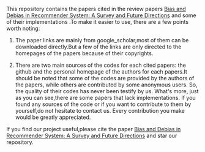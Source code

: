 This repository contains the papers cited in the review papers [Bias and Debias in Recommender System: A Survey and Future Directions](https://arxiv.org/abs/2010.03240) and some of their implementations .To make it easier to use, there are a few points worth noting:

1. The paper links are mainly from google_scholar,most of them can be downloaded directly.But a few of the links are only directed to the homepages of the papers because of their copyrights.

2. There are two main sources of the codes for each cited papers: the github and the personal homepage of the authors for each papers.It should be noted that some of the codes are provided by the authors of the papers, while others are contributed  by some anonymous users. So, the quality of their codes has never been testify by us. What's more, just as you can see,there are some papers that lack implementations. If you found any sources of the code or if you want to contribute to them by yourself,do not hesitate to contact us. Every contribution you make would be greatly appreciated.

If you find our project useful,please cite the paper [Bias and Debias in Recommender System: A Survey and Future Directions](https://arxiv.org/abs/2010.03240) and star our repository.